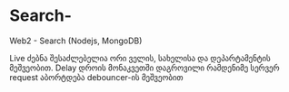 # Search-
Web2 -  Search (Nodejs, MongoDB)

Live ძებნა შესაძლებელია ორი ველის, სახელისა და დეპარტამენტის მეშვეობით.
Delay დროის მონაკვეთში დაგროვილი რამდენიმე სერვერ request აბორტდება debouncer-ის მეშვეობით

